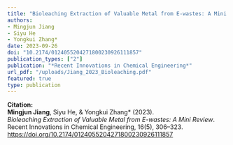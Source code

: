 ```yaml
---
title: "Bioleaching Extraction of Valuable Metal from E-wastes: A Mini Review"
authors:
- Mingjun Jiang
- Siyu He
- Yongkui Zhang*
date: 2023-09-26
doi: "10.2174/0124055204271800230926111857"
publication_types: ["2"]
publication: "*Recent Innovations in Chemical Engineering*"
url_pdf: "/uploads/Jiang_2023_Bioleaching.pdf"
featured: true
type: publication
---
```


**Citation:**  
**Mingjun Jiang**, Siyu He, & Yongkui Zhang* (2023).  
*Bioleaching Extraction of Valuable Metal from E-wastes: A Mini Review*.  
Recent Innovations in Chemical Engineering, 16(5), 306–323. https://doi.org/10.2174/0124055204271800230926111857
